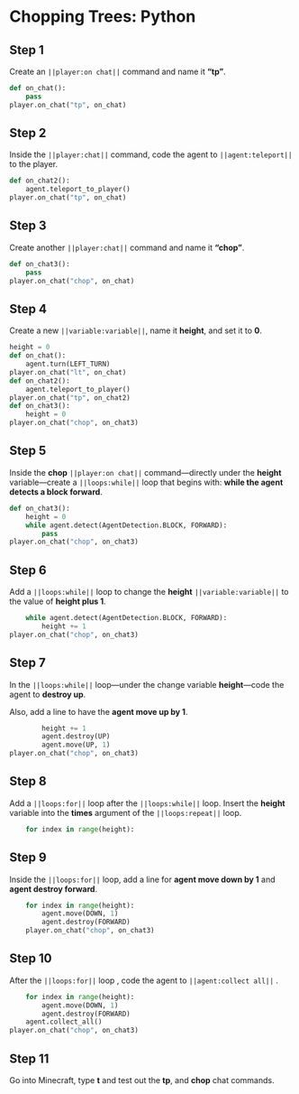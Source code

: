 # Chopping Trees: Python

## Step 1

Create an ``||player:on chat||`` command and name it **“tp”**.

```python
def on_chat():
    pass
player.on_chat("tp", on_chat)
```

## Step 2

Inside the ``||player:chat||`` command, code the agent to ``||agent:teleport||`` to the player.

```python
def on_chat2():
    agent.teleport_to_player()
player.on_chat("tp", on_chat)
```

## Step 3

Create another ``||player:chat||`` command and name it **“chop”**.

```python
def on_chat3():
    pass
player.on_chat("chop", on_chat)
```

## Step 4

Create a new ``||variable:variable||``, name it **height**, and set it to **0**.

```python
height = 0
def on_chat():
    agent.turn(LEFT_TURN)
player.on_chat("lt", on_chat)
def on_chat2():
    agent.teleport_to_player()
player.on_chat("tp", on_chat2)
def on_chat3():
    height = 0
player.on_chat("chop", on_chat3)
```

## Step 5

Inside the **chop** ``||player:on chat||`` command—directly under the **height** variable—create a ``||loops:while||`` loop that begins with: **while the agent detects a block forward**.

```python
def on_chat3():
    height = 0
    while agent.detect(AgentDetection.BLOCK, FORWARD):
        pass
player.on_chat("chop", on_chat3)
```

## Step 6

Add a ``||loops:while||`` loop to change the **height** ``||variable:variable||`` to the value of **height plus 1**.

```python
    while agent.detect(AgentDetection.BLOCK, FORWARD):
        height += 1
player.on_chat("chop", on_chat3)
```

## Step 7

In the ``||loops:while||`` loop—under the change variable **height**—code the agent to  **destroy up**. 

Also, add a line to have the **agent move up by 1**.

```python
        height += 1
        agent.destroy(UP)
        agent.move(UP, 1)
player.on_chat("chop", on_chat3)
```

## Step 8

Add a ``||loops:for||`` loop after the ``||loops:while||`` loop. Insert the **height** variable into the **times** argument of the ``||loops:repeat||`` loop.

```python
    for index in range(height):
```

## Step 9

Inside the ``||loops:for||`` loop,  add a line for **agent move down by 1** and **agent destroy forward**.

```python
    for index in range(height):
        agent.move(DOWN, 1)
        agent.destroy(FORWARD)
    player.on_chat("chop", on_chat3)
```

## Step 10

After the ``||loops:for||`` loop , code the agent to ``||agent:collect all||`` .

```python
    for index in range(height):
        agent.move(DOWN, 1)
        agent.destroy(FORWARD)
    agent.collect_all()
player.on_chat("chop", on_chat3)
```

## Step 11

Go into Minecraft, type **t** and test out the **tp**, and **chop** chat commands. 



